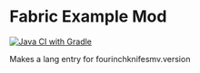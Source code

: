 # Fabric Example Mod
[![Java CI with Gradle](https://github.com/FourInchKnife/Minecraft-Server-Version-Mod/actions/workflows/gradle.yml/badge.svg)](https://github.com/FourInchKnife/Minecraft-Server-Version-Mod/actions/workflows/gradle.yml)

Makes a lang entry for fourinchknifesmv.version
